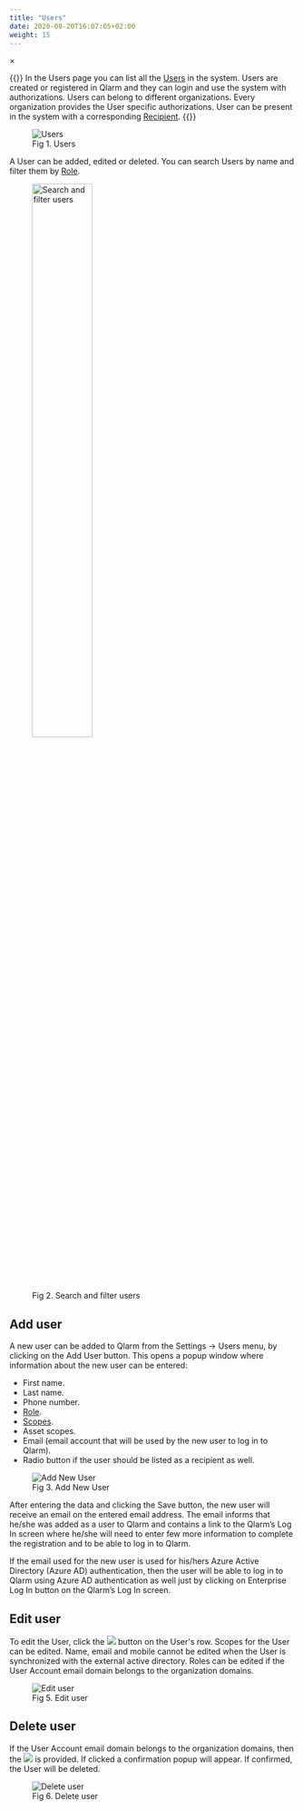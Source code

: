 ```yaml
---
title: "Users"
date: 2020-08-20T16:07:05+02:00
weight: 15
---
```


<!-- The Modal -->
<div id="myModal" class="modal">
  <span class="close">&times;</span>
  <img class="modal-content" id="img01">
  <div id="caption"></div>
</div>

{{<lead>}}
In the Users page you can list all the [Users](/glossary#user) in the system. Users are created or registered in Qlarm and they can login and use the system with authorizations. Users can belong to different organizations. Every organization provides the User specific authorizations. User can be present in the system with a corresponding [Recipient](/glossary#recipient).
{{</lead>}}
<figure class="image_container">
    <img class="center_image myImg" onClick="reply_click(this)"  id="users" src="/users.png" alt="Users">
    <figcaption>Fig 1. Users</figcaption>
</figure>

A User can be added, edited or deleted. You can search Users by name and filter them by [Role](/glossary#role).
<figure class="image_container">
    <img class="center_image myImg" onClick="reply_click(this)"  id="filter_users_role_filter" src="/filter_users_role_filter.png" alt="Search and filter users" style="width:50%">
    <figcaption>Fig 2. Search and filter users</figcaption>
</figure>

## Add user

A new user can be added to Qlarm from the Settings -> Users menu, by clicking on the Add User button. This opens a popup window where information about the new user can be entered:

- First name.
- Last name.
- Phone number.
- [Role](/glossary#role).
- [Scopes](/glossary#scope).
- Asset scopes.
- Email (email account that will be used by the new user to log in to Qlarm).
- Radio button if the user should be listed as a recipient as well.


<figure class="image_container">
    <img class="center_image myImg" onClick="reply_click(this)"  id="user_scopes" src="/addUser.png" alt="Add New User">
    <figcaption>Fig 3. Add New User</figcaption>
</figure>

After entering the data and clicking the Save button, the new user will receive an email on the entered email address. The email informs that he/she was added as a user to Qlarm and contains a link to the Qlarm’s Log In screen where he/she will need to enter few more information to complete the registration and to be able to log in to Qlarm.

If the email used for the new user is used for his/hers Azure Active Directory (Azure AD) authentication, then the user will be able to log in to Qlarm using Azure AD authentication as well just by clicking on Enterprise Log In button on the Qlarm’s Log In screen.

## Edit user
To edit the User, click the <img src="/row_edit_button.png"> button on the User's row. Scopes for the User can be edited. Name, email and mobile cannot be edited when the User is synchronized with the external active directory. Roles can be edited if the User Account email domain belongs to the organization domains.

<figure class="image_container">
    <img class="center_image myImg" onClick="reply_click(this)"  id="edit_user" src="/editUser.png" alt="Edit user">
    <figcaption>Fig 5. Edit user</figcaption>
</figure>

## Delete user
If the User Account email domain belongs to the organization domains, then the <img src="/row_delete_button.png"> is provided. If clicked a confirmation popup will appear. If confirmed, the User will be deleted.
<figure class="image_container">
    <img class="center_image myImg figure_resize1" onClick="reply_click(this)"  id="user_delete_popup" src="/removeUser.png" alt="Delete user">
    <figcaption>Fig 6. Delete user</figcaption>
</figure>

<script>
// Get the modal
var modal = document.getElementById("myModal");

var modalImg = document.getElementById("img01");
var captionText = document.getElementById("caption");
function reply_click(img)
{
    modal.style.display = "block";
    modalImg.src = img.src;
    captionText.innerHTML = img.alt;
}

modal.onclick = function() { 
  modal.style.display = "none";
}

document.addEventListener('keyup', function(e) {
    if (e.keyCode == 27) {
        modal.style.display = "none";
    }
});
</script>
